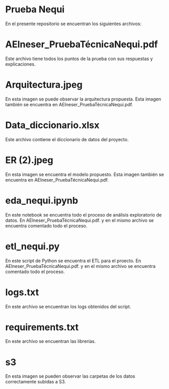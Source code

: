 # Prueba Nequi
En el presente repositorio se encuentran los siguientes archivos:
  # AElneser_PruebaTécnicaNequi.pdf 
  Este archivo tiene todos los puntos de la prueba con sus respuestas y explicaciones.
  # Arquitectura.jpeg
  En esta imagen se puede observar la arquitectura propuesta. Esta imagen también se encuentra en AElneser_PruebaTécnicaNequi.pdf.
  # Data_diccionario.xlsx
  Este archivo contiene el diccionario de datos del proyecto.
  # ER (2).jpeg
  En esta imagen se encuentra el modelo propuesto. Esta imagen también se encuentra en AElneser_PruebaTécnicaNequi.pdf.
  # eda_nequi.ipynb
  En este notebook se encuentra todo el proceso de análisis exploratorio de datos. En AElneser_PruebaTécnicaNequi.pdf. y en el mismo archivo se encuentra comentado todo el proceso.
  # etl_nequi.py
  En este script de Python se encuentra el ETL para el proecto. En AElneser_PruebaTécnicaNequi.pdf. y en el mismo archivo se encuentra comentado todo el proceso.
  # logs.txt
  En este archivo se encuentran los logs obtenidos del script.
  # requirements.txt 
  En este archivo se encuentran las librerías.
  # s3
  En esta imagen se pueden observar las carpetas de los datos correctamente subidas a S3.
